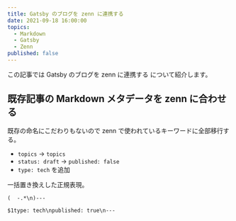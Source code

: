 ```yaml
---
title: Gatsby のブログを zenn に連携する
date: 2021-09-18 16:00:00
topics:
  - Markdown
  - Gatsby
  - Zenn
published: false
---
```


この記事では Gatsby のブログを zenn に連携する について紹介します。

## 既存記事の Markdown メタデータを zenn に合わせる

既存の命名にこだわりもないので zenn で使われているキーワードに全部移行する。

- `topics` -> `topics`
- `status: draft` -> `published: false`
- `type: tech` を追加

一括置き換えした正規表現。

```
(  -.*\n)---
```

```
$1type: tech\npublished: true\n---
```
